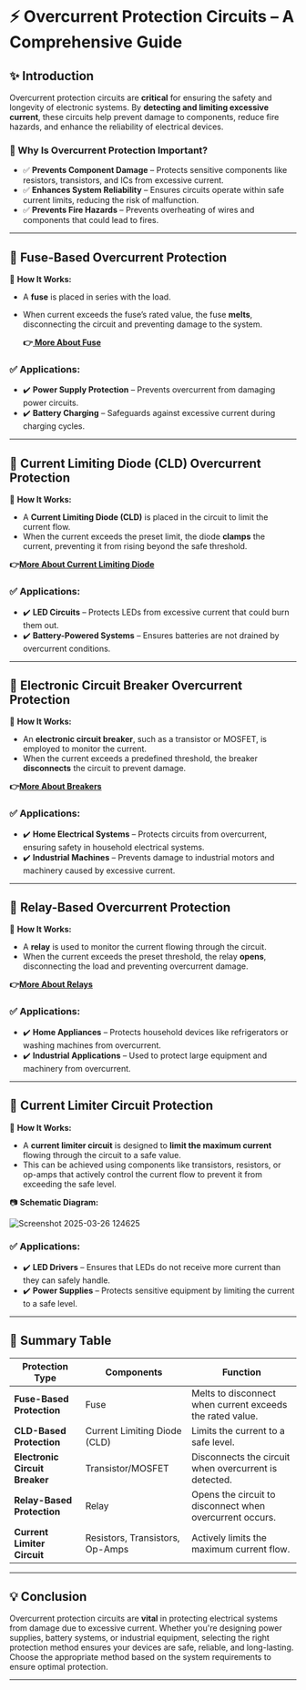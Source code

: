 # ⚡ Overcurrent Protection Circuits – A Comprehensive Guide

## ✨ Introduction  
Overcurrent protection circuits are **critical** for ensuring the safety and longevity of electronic systems. By **detecting and limiting excessive current**, these circuits help prevent damage to components, reduce fire hazards, and enhance the reliability of electrical devices.

### 🔹 Why Is Overcurrent Protection Important?
- ✅ **Prevents Component Damage** – Protects sensitive components like resistors, transistors, and ICs from excessive current.
- ✅ **Enhances System Reliability** – Ensures circuits operate within safe current limits, reducing the risk of malfunction.
- ✅ **Prevents Fire Hazards** – Prevents overheating of wires and components that could lead to fires.

---

## 📌 Fuse-Based Overcurrent Protection

🔹 **How It Works:**  
- A **fuse** is placed in series with the load.
- When current exceeds the fuse’s rated value, the fuse **melts**, disconnecting the circuit and preventing damage to the system.

  
  **👉[ More About Fuse](https://www.dfliq.net/blog/electric-fuse/)**

### ✅ Applications:
- ✔️ **Power Supply Protection** – Prevents overcurrent from damaging power circuits.
- ✔️ **Battery Charging** – Safeguards against excessive current during charging cycles.

---

## 📌 Current Limiting Diode (CLD) Overcurrent Protection

🔹 **How It Works:**  
- A **Current Limiting Diode (CLD)** is placed in the circuit to limit the current flow.
- When the current exceeds the preset limit, the diode **clamps** the current, preventing it from rising beyond the safe threshold.

**👉[More About Current Limiting Diode](https://www.centralsemi.com/files/manager/Engineering/Whitepapers/Current-Limiting-Diodes-current-regulation-solution.pdf)**

### ✅ Applications:
- ✔️ **LED Circuits** – Protects LEDs from excessive current that could burn them out.
- ✔️ **Battery-Powered Systems** – Ensures batteries are not drained by overcurrent conditions.

---



## 📌 Electronic Circuit Breaker Overcurrent Protection

🔹 **How It Works:**  
- An **electronic circuit breaker**, such as a transistor or MOSFET, is employed to monitor the current.
- When the current exceeds a predefined threshold, the breaker **disconnects** the circuit to prevent damage.

**👉[More About Breakers](https://electronics.howstuffworks.com/circuit-breaker.htm)**

### ✅ Applications:
- ✔️ **Home Electrical Systems** – Protects circuits from overcurrent, ensuring safety in household electrical systems.
- ✔️ **Industrial Machines** – Prevents damage to industrial motors and machinery caused by excessive current.

---

## 📌 Relay-Based Overcurrent Protection

🔹 **How It Works:**  
- A **relay** is used to monitor the current flowing through the circuit.
- When the current exceeds the preset threshold, the relay **opens**, disconnecting the load and preventing overcurrent damage.

**👉[More About Relays](https://eshop.se.com/in/blog/post/understanding-overcurrent-relays.html#:~:text=An%20overcurrent%20relay%20is%20a,faulty%20part%20of%20the%20system.)**

### ✅ Applications:
- ✔️ **Home Appliances** – Protects household devices like refrigerators or washing machines from overcurrent.
- ✔️ **Industrial Applications** – Used to protect large equipment and machinery from overcurrent.

---

## 📌 Current Limiter Circuit Protection

🔹 **How It Works:**  
- A **current limiter circuit** is designed to **limit the maximum current** flowing through the circuit to a safe value.
- This can be achieved using components like transistors, resistors, or op-amps that actively control the current flow to prevent it from exceeding the safe level.

📷 **Schematic Diagram:**  

![Screenshot 2025-03-26 124625](https://github.com/user-attachments/assets/82bb302f-361a-48c9-b795-c9f371eaf69b)


### ✅ Applications:
- ✔️ **LED Drivers** – Ensures that LEDs do not receive more current than they can safely handle.
- ✔️ **Power Supplies** – Protects sensitive equipment by limiting the current to a safe level.

---

## 📌 Summary Table

| Protection Type              | Components                         | Function                                        |
|------------------------------|------------------------------------|------------------------------------------------|
| **Fuse-Based Protection**     | Fuse                               | Melts to disconnect when current exceeds the rated value. |
| **CLD-Based Protection**      | Current Limiting Diode (CLD)       | Limits the current to a safe level.            |
| **Electronic Circuit Breaker**| Transistor/MOSFET                  | Disconnects the circuit when overcurrent is detected. |
| **Relay-Based Protection**    | Relay                              | Opens the circuit to disconnect when overcurrent occurs. |
| **Current Limiter Circuit**   | Resistors, Transistors, Op-Amps    | Actively limits the maximum current flow.      |

---

## 💡 Conclusion  
Overcurrent protection circuits are **vital** in protecting electrical systems from damage due to excessive current. Whether you're designing power supplies, battery systems, or industrial equipment, selecting the right protection method ensures your devices are safe, reliable, and long-lasting. Choose the appropriate method based on the system requirements to ensure optimal protection.

---
